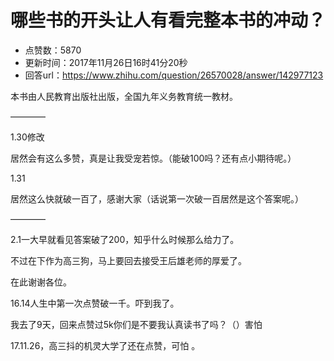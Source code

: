 # 哪些书的开头让人有看完整本书的冲动？
- 点赞数：5870
- 更新时间：2017年11月26日16时41分20秒
- 回答url：https://www.zhihu.com/question/26570028/answer/142977123
<body>
 <p data-pid="5MxMj7OG">本书由人民教育出版社出版，全国九年义务教育统一教材。</p>
 <p data-pid="YtO1vq_F">————</p>
 <p data-pid="hQUGMzDh">1.30修改</p>
 <p data-pid="cYDn8F0z">居然会有这么多赞，真是让我受宠若惊。（能破100吗？还有点小期待呢。）</p>
 <p data-pid="shbfdMb3">1.31</p>
 <p data-pid="TUHqZGrX">居然这么快就破一百了，感谢大家（话说第一次破一百居然是这个答案呢。）</p>
 <p data-pid="qMdMptFw">————</p>
 <p data-pid="uMTfOoc3">2.1一大早就看见答案破了200，知乎什么时候那么给力了。</p>
 <p data-pid="GrgcCD6m">不过在下作为高三狗，马上要回去接受王后雄老师的厚爱了。</p>
 <p data-pid="Rh7NIpuw">在此谢谢各位。</p>
 <p data-pid="lvhl74vu">16.14人生中第一次点赞破一千。吓到我了。</p>
 <p data-pid="L4-LUfG9">我去了9天，回来点赞过5k你们是不要我认真读书了吗？（）害怕</p>
 <p data-pid="_LcixAnl">17.11.26，高三抖的机灵大学了还在点赞，可怕 。</p>
</body>